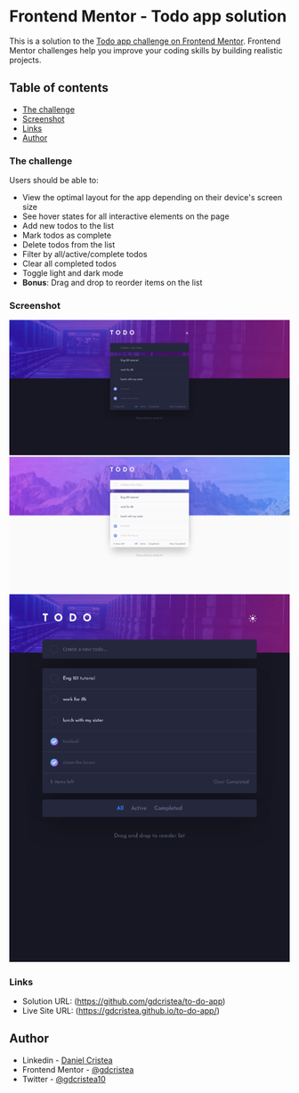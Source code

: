 # Frontend Mentor - Todo app solution

This is a solution to the [Todo app challenge on Frontend Mentor](https://www.frontendmentor.io/challenges/todo-app-Su1_KokOW). Frontend Mentor challenges help you improve your coding skills by building realistic projects.

## Table of contents

- [The challenge](#the-challenge)
- [Screenshot](#screenshot)
- [Links](#links)
- [Author](#author)

### The challenge

Users should be able to:

- View the optimal layout for the app depending on their device's screen size
- See hover states for all interactive elements on the page
- Add new todos to the list
- Mark todos as complete
- Delete todos from the list
- Filter by all/active/complete todos
- Clear all completed todos
- Toggle light and dark mode
- **Bonus**: Drag and drop to reorder items on the list

### Screenshot

![](screenshot/screenshot1.png)
![](screenshot/screenshot2.png)
![](screenshot/screenshot3.png)

### Links

- Solution URL: (https://github.com/gdcristea/to-do-app)
- Live Site URL: (https://gdcristea.github.io/to-do-app/)

## Author

- Linkedin - [Daniel Cristea](https://www.linkedin.com/in/daniel-cristea-629069191/)
- Frontend Mentor - [@gdcristea](https://www.frontendmentor.io/profile/gdcristea)
- Twitter - [@gdcristea10](https://twitter.com/gdcristea10)

